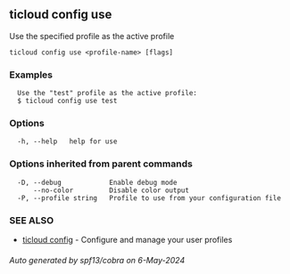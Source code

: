 ## ticloud config use

Use the specified profile as the active profile

```
ticloud config use <profile-name> [flags]
```

### Examples

```
  Use the "test" profile as the active profile:
  $ ticloud config use test
```

### Options

```
  -h, --help   help for use
```

### Options inherited from parent commands

```
  -D, --debug            Enable debug mode
      --no-color         Disable color output
  -P, --profile string   Profile to use from your configuration file
```

### SEE ALSO

* [ticloud config](ticloud_config.md)	 - Configure and manage your user profiles

###### Auto generated by spf13/cobra on 6-May-2024
